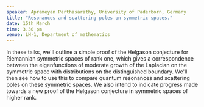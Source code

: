 ```yaml
---
speaker: Aprameyan Parthasarathy, University of Paderborn, Germany 
title: "Resonances and scattering poles on symmetric spaces."
date: 15th March
time: 3.30 pm
venue: LH-1, Department of mathematics
---
```


In these talks, we'll outline a simple proof of the Helgason conjecture for Riemannian symmetric spaces of rank one, which gives a correspondence between the eigenfunctions of moderate growth of the Laplacian on the symmetric space with distributions on the distinguished boundary. We'll then see how to use this to compare quantum resonances and scattering poles on these symmetric spaces. We also intend to indicate progress made towards a new proof of the Helgason conjecture in symmetric spaces of higher rank.
